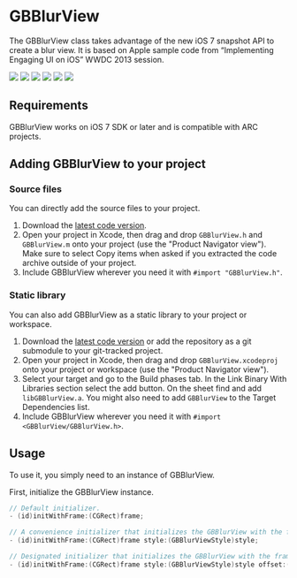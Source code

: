GBBlurView
==========

The GBBlurView class takes advantage of the new iOS 7 snapshot API to create a blur view. It is based on Apple sample code from “Implementing Engaging UI on iOS” WWDC 2013 session.

[![](https://dl.dropboxusercontent.com/u/5359105/GBBlurView/Menu-thumb.png)](https://dl.dropboxusercontent.com/u/5359105/GBBlurView/Menu.png)
[![](https://dl.dropboxusercontent.com/u/5359105/GBBlurView/Light-thumb.png)](https://dl.dropboxusercontent.com/u/5359105/GBBlurView/Light.png)
[![](https://dl.dropboxusercontent.com/u/5359105/GBBlurView/ExtraLight-thumb.png)](https://dl.dropboxusercontent.com/u/5359105/GBBlurView/ExtraLight.png)
[![](https://dl.dropboxusercontent.com/u/5359105/GBBlurView/Dark-thumb.png)](https://dl.dropboxusercontent.com/u/5359105/GBBlurView/Dark.png)
[![](https://dl.dropboxusercontent.com/u/5359105/GBBlurView/Tint-thumb.png)](https://dl.dropboxusercontent.com/u/5359105/GBBlurView/Tint.png)
[![](https://dl.dropboxusercontent.com/u/5359105/GBBlurView/Multitask-thumb.png)](https://dl.dropboxusercontent.com/u/5359105/GBBlurView/Multitask.png)

## Requirements

GBBlurView works on iOS 7 SDK or later and is compatible with ARC projects.

## Adding GBBlurView to your project

### Source files

You can directly add the source files to your project.

1. Download the [latest code version](https://github.com/gblancogarcia/GBBlurView/archive/master.zip). 
2. Open your project in Xcode, then drag and drop `GBBlurView.h` and `GBBlurView.m` onto your project (use the "Product Navigator view"). Make sure to select Copy items when asked if you extracted the code archive outside of your project. 
3. Include GBBlurView wherever you need it with `#import "GBBlurView.h"`.

### Static library

You can also add GBBlurView as a static library to your project or workspace. 

1. Download the [latest code version](https://github.com/gblancogarcia/GBBlurView/archive/master.zip) or add the repository as a git submodule to your git-tracked project. 
2. Open your project in Xcode, then drag and drop `GBBlurView.xcodeproj` onto your project or workspace (use the "Product Navigator view"). 
3. Select your target and go to the Build phases tab. In the Link Binary With Libraries section select the add button. On the sheet find and add `libGBBlurView.a`. You might also need to add `GBBlurView` to the Target Dependencies list. 
4. Include GBBlurView wherever you need it with `#import <GBBlurView/GBBlurView.h>`.

## Usage

To use it, you simply need to an instance of GBBlurView.

First, initialize the GBBlurView instance.
```objective-c
// Default initializer.
- (id)initWithFrame:(CGRect)frame;

// A convenience initializer that initializes the GBBlurView with the frame and the style.
- (id)initWithFrame:(CGRect)frame style:(GBBlurViewStyle)style;

// Designated initializer that initializes the GBBlurView with the frame, the style and the offset.
- (id)initWithFrame:(CGRect)frame style:(GBBlurViewStyle)style offset:(CGFloat)offset;
```
